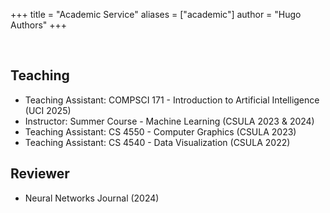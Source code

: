 +++
title = "Academic Service"
aliases = ["academic"]
author = "Hugo Authors"
+++

<br>

## Teaching

- Teaching Assistant: COMPSCI 171 - Introduction to Artificial Intelligence (UCI 2025)
- Instructor: Summer Course - Machine Learning (CSULA 2023 & 2024)
- Teaching Assistant: CS 4550 - Computer Graphics (CSULA 2023) 
- Teaching Assistant: CS 4540 - Data Visualization (CSULA 2022)

## Reviewer

 - Neural Networks Journal (2024)
